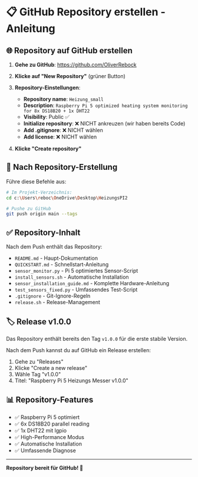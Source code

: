 # 📋 GitHub Repository erstellen - Anleitung

## 🌐 Repository auf GitHub erstellen

1. **Gehe zu GitHub**: https://github.com/OliverRebock
2. **Klicke auf "New Repository"** (grüner Button)
3. **Repository-Einstellungen**:
   - **Repository name**: `Heizung_small`
   - **Description**: `Raspberry Pi 5 optimized heating system monitoring for 8x DS18B20 + 1x DHT22`
   - **Visibility**: Public ✅
   - **Initialize repository**: ❌ NICHT ankreuzen (wir haben bereits Code)
   - **Add .gitignore**: ❌ NICHT wählen
   - **Add license**: ❌ NICHT wählen

4. **Klicke "Create repository"**

## 🚀 Nach Repository-Erstellung

Führe diese Befehle aus:

```bash
# Im Projekt-Verzeichnis:
cd c:\Users\reboc\OneDrive\Desktop\HeizungsPI2

# Pushe zu GitHub
git push origin main --tags
```

## ✅ Repository-Inhalt

Nach dem Push enthält das Repository:

- `README.md` - Haupt-Dokumentation
- `QUICKSTART.md` - Schnellstart-Anleitung  
- `sensor_monitor.py` - Pi 5 optimiertes Sensor-Script
- `install_sensors.sh` - Automatische Installation
- `sensor_installation_guide.md` - Komplette Hardware-Anleitung
- `test_sensors_fixed.py` - Umfassendes Test-Script
- `.gitignore` - Git-Ignore-Regeln
- `release.sh` - Release-Management

## 🏷️ Release v1.0.0

Das Repository enthält bereits den Tag `v1.0.0` für die erste stabile Version.

Nach dem Push kannst du auf GitHub ein Release erstellen:
1. Gehe zu "Releases" 
2. Klicke "Create a new release"
3. Wähle Tag "v1.0.0"
4. Titel: "Raspberry Pi 5 Heizungs Messer v1.0.0"

## 📊 Repository-Features

- ✅ Raspberry Pi 5 optimiert
- ✅ 6x DS18B20 parallel reading
- ✅ 1x DHT22 mit lgpio
- ✅ High-Performance Modus
- ✅ Automatische Installation
- ✅ Umfassende Diagnose

---

**Repository bereit für GitHub! 🚀**
